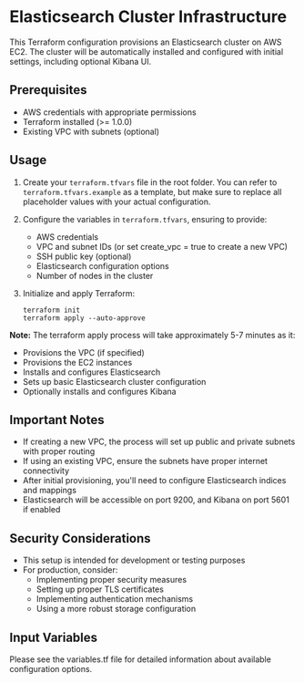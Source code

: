 # Elasticsearch Cluster Infrastructure

This Terraform configuration provisions an Elasticsearch cluster on AWS EC2. The cluster will be automatically installed and configured with initial settings, including optional Kibana UI.

## Prerequisites

- AWS credentials with appropriate permissions
- Terraform installed (>= 1.0.0)
- Existing VPC with subnets (optional)

## Usage

1. Create your `terraform.tfvars` file in the root folder. You can refer to `terraform.tfvars.example` as a template, but make sure to replace all placeholder values with your actual configuration.

2. Configure the variables in `terraform.tfvars`, ensuring to provide:
   - AWS credentials
   - VPC and subnet IDs (or set create_vpc = true to create a new VPC)
   - SSH public key (optional)
   - Elasticsearch configuration options
   - Number of nodes in the cluster

3. Initialize and apply Terraform:
   ```
   terraform init
   terraform apply --auto-approve
   ```

**Note:** The terraform apply process will take approximately 5-7 minutes as it:
- Provisions the VPC (if specified)
- Provisions the EC2 instances
- Installs and configures Elasticsearch
- Sets up basic Elasticsearch cluster configuration
- Optionally installs and configures Kibana

## Important Notes

- If creating a new VPC, the process will set up public and private subnets with proper routing
- If using an existing VPC, ensure the subnets have proper internet connectivity
- After initial provisioning, you'll need to configure Elasticsearch indices and mappings
- Elasticsearch will be accessible on port 9200, and Kibana on port 5601 if enabled

## Security Considerations

- This setup is intended for development or testing purposes
- For production, consider:
  - Implementing proper security measures
  - Setting up proper TLS certificates
  - Implementing authentication mechanisms
  - Using a more robust storage configuration

## Input Variables

Please see the variables.tf file for detailed information about available configuration options.
